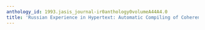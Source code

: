 ```yaml
---
anthology_id: 1993.jasis_journal-ir0anthology0volumeA44A4.0
title: 'Russian Experience in Hypertext: Automatic Compiling of Coherent Texts'
---
```

